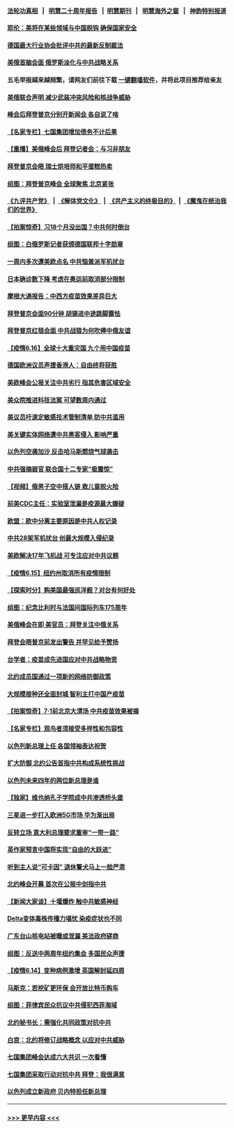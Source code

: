 #### [法轮功真相](https://github.com/gfw-breaker/truth/blob/master/README.md?t=0) &nbsp;&nbsp;|&nbsp;&nbsp; [明慧二十周年报告](https://github.com/gfw-breaker/mh-reports/blob/master/README.md?t=0) &nbsp;&nbsp;|&nbsp;&nbsp;[明慧期刊](https://github.com/gfw-breaker/mh-qikan) &nbsp;&nbsp;|&nbsp;&nbsp; [明慧海外之窗](https://github.com/gfw-breaker/mh-news/blob/master/README.md?t=0) &nbsp;&nbsp;|&nbsp;&nbsp; [神韵特别报道](https://github.com/gfw-breaker/mh-news/blob/master/shenyun.md?t=0)
#### [耶伦：美将在某些领域与中国脱钩 确保国家安全](../pages/nsc418/n13026947.md?t=06170751) 
#### [德国最大行业协会批评中共的最新反制裁法](../pages/nsc418/n13026730.md?t=06170751) 
#### [美俄首脑会面 俄罗斯淡化与中共战略关系](../pages/nsc418/n13026509.md?t=06170751) 
#### 五毛举报越来越频繁，请网友们前往下载 [一键翻墙软件](https://github.com/gfw-breaker/ssr-accounts)，并将此项目推荐给亲友
#### [美俄联合声明 减少武装冲突风险和核战争威胁](../pages/nsc418/n13026817.md?t=06170751) 
#### [峰会后拜登普京分别开新闻会 各自说了啥](../pages/nsc418/n13026825.md?t=06170751) 
#### [【名家专栏】七国集团增加债务不计后果](../pages/nsc418/n13026045.md?t=06170751) 
#### [【重播】美俄峰会后 拜登记者会：与习非朋友](../pages/nsc418/n13026695.md?t=06170751) 
#### [拜登普京会晤 瑞士烘培师和平蛋糕热卖](../pages/nsc418/n13026712.md?t=06170751) 
#### [组图：拜登普京峰会 全球聚焦 北京紧张](../pages/nsc418/n13026522.md?t=06170751) 
#### [《九评共产党》](https://github.com/begood0513/9ping.md/blob/master/README.md) &nbsp;|&nbsp; [《解体党文化》](../../../../jtdwh.md/blob/master/README.md)  &nbsp;|&nbsp; [《共产主义的终极目的》](../../../../gczydzjmd.md/blob/master/README.md) &nbsp;|&nbsp; [《魔鬼在统治我们的世界》](../../../../mgztzwmdsj.md/blob/master/README.md) 
#### [【拍案惊奇】习18个月没出国？中共何时倒台](../pages/nsc418/n13025110.md?t=06170751) 
#### [组图：白俄罗斯记者获颁德国联邦十字勋章](../pages/nsc418/n13026102.md?t=06170751) 
#### [一周内多次遭美欧点名 中共恼羞派军机扰台](../pages/nsc418/n13026528.md?t=06170751) 
#### [日本确诊数下降 考虑在奥运前取消部分限制](../pages/nsc418/n13026300.md?t=06170751) 
#### [摩根大通报告：中西方疫苗效果差异巨大](../pages/nsc418/n13026356.md?t=06170751) 
#### [拜登普京会面90分钟 胡锡进中途跳脚露怯](../pages/nsc418/n13026450.md?t=06170751) 
#### [拜登普京红毯会面 中共战狼为何吹捧中俄友谊](../pages/nsc418/n13026200.md?t=06170751) 
#### [【疫情6.16】全球十大重灾国 九个用中国疫苗](../pages/nsc418/n13025692.md?t=06170751) 
#### [德国欧洲议员声援香港人：自由终将获胜](../pages/nsc418/n13025597.md?t=06170751) 
#### [美欧峰会公报关注中共劣行 指其危害区域安全](../pages/nsc418/n13025656.md?t=06170751) 
#### [美众院推进科技法案 可望数周内通过](../pages/nsc418/n13025350.md?t=06170751) 
#### [美议员吁速定敏感技术管制清单 防中共滥用](../pages/nsc418/n13024937.md?t=06170751) 
#### [美关键实体网络遭中共黑客侵入 影响严重](../pages/nsc418/n13024625.md?t=06170751) 
#### [以色列空袭加沙 反击哈马斯燃烧气球袭击](../pages/nsc418/n13024718.md?t=06170751) 
#### [中共强摘器官 联合国十二专家“极震惊”](../pages/nsc418/n13024313.md?t=06170751) 
#### [【视频】俄男子空中搭人链 救儿童脱火险](../pages/nsc418/n13024084.md?t=06170751) 
#### [前美CDC主任：实验室泄漏是疫源最大嫌疑](../pages/nsc418/n13024130.md?t=06170751) 
#### [欧盟：欧中分离主要原因是中共人权记录](../pages/nsc418/n13023933.md?t=06170751) 
#### [中共28架军机扰台 创最大规模入侵纪录](../pages/nsc418/n13023780.md?t=06170751) 
#### [美欧解决17年飞机战 可专注应对中共议题](../pages/nsc418/n13023516.md?t=06170751) 
#### [【疫情6.15】纽约州取消所有疫情限制](../pages/nsc418/n13023125.md?t=06170751) 
#### [【探索时分】购美国最强巡洋舰？对台有何好处](../pages/nsc418/n13021908.md?t=06170751) 
#### [组图：纪念比利时与法国间国际列车175周年](../pages/nsc418/n13022917.md?t=06170751) 
#### [美俄峰会在即 美官员：拜登关注中俄关系](../pages/nsc418/n13022891.md?t=06170751) 
#### [拜登会晤普京前发出警告 并罕见给予赞扬](../pages/nsc418/n13022468.md?t=06170751) 
#### [台学者：疫苗成先进国应对中共战略物资](../pages/nsc418/n13022441.md?t=06170751) 
#### [北约成员国通过一项新的网络防御政策](../pages/nsc418/n13022233.md?t=06170751) 
#### [大规模接种还全面封城 智利主打中国产疫苗](../pages/nsc418/n13022053.md?t=06170751) 
#### [【拍案惊奇】7‧1前北京大清场 中共疫苗效果被揭](../pages/nsc418/n13020472.md?t=06170751) 
#### [【名家专栏】观鸟者须接受多样性和包容性](../pages/nsc418/n13021151.md?t=06170751) 
#### [以色列新总理上任 各国领袖表达祝贺](../pages/nsc418/n13021838.md?t=06170751) 
#### [扩大防御 北约公告首指中共构成系统性挑战](../pages/nsc418/n13021758.md?t=06170751) 
#### [以色列未来四年的两位新总理是谁](../pages/nsc418/n13021459.md?t=06170751) 
#### [【独家】维也纳孔子学院成中共渗透桥头堡](../pages/nsc418/n12990081.md?t=06170751) 
#### [三星进一步打入欧洲5G市场 华为渐出局](../pages/nsc418/n13021536.md?t=06170751) 
#### [反转立场 意大利总理要求重审“一带一路”](../pages/nsc418/n13021413.md?t=06170751) 
#### [英作家预言中国将实现“自由的大跃进”](../pages/nsc418/n13021279.md?t=06170751) 
#### [听到主人说“可卡因” 退休警犬马上一脸严肃](../pages/nsc418/n13020801.md?t=06170751) 
#### [北约峰会开幕 首次在公报中剑指中共](../pages/nsc418/n13021423.md?t=06170751) 
#### [【新闻大家谈】十堰爆炸 触中共敏感神经](../pages/nsc418/n13021116.md?t=06170751) 
#### [Delta变体毒株传播力堪忧 染疫症状也不同](../pages/nsc418/n13021222.md?t=06170751) 
#### [广东台山核电站被曝或泄漏 美法政府磋商](../pages/nsc418/n13021195.md?t=06170751) 
#### [组图：反送中两周年纽约集会 多国民众声援](../pages/nsc418/n13020943.md?t=06170751) 
#### [【疫情6.14】变种病例激增 英国解封延四周](../pages/nsc418/n13020806.md?t=06170751) 
#### [马斯克：若挖矿更环保 会开放比特币购车](../pages/nsc418/n13020807.md?t=06170751) 
#### [组图：菲律宾民众抗议中共侵犯西菲海域](../pages/nsc418/n13020731.md?t=06170751) 
#### [北约秘书长：需强化共同政策对抗中共](../pages/nsc418/n13020371.md?t=06170751) 
#### [白宫：北约将修订战略概念 以应对中共威胁](../pages/nsc418/n13020216.md?t=06170751) 
#### [七国集团峰会达成六大共识 一次看懂](../pages/nsc418/n13019857.md?t=06170751) 
#### [七国集团采取行动对抗中共 拜登：我很满意](../pages/nsc418/n13019732.md?t=06170751) 
#### [以色列成立新政府 贝内特担任新总理](../pages/nsc418/n13019788.md?t=06170751) 

----
#### [ >>> 更早内容 <<< ](../indexes/nsc418-earlier.md)
